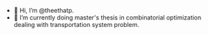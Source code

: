 - 👋 Hi, I’m @theethatp.
- 🌱 I’m currently doing master's thesis in combinatorial optimization dealing with transportation system problem.
